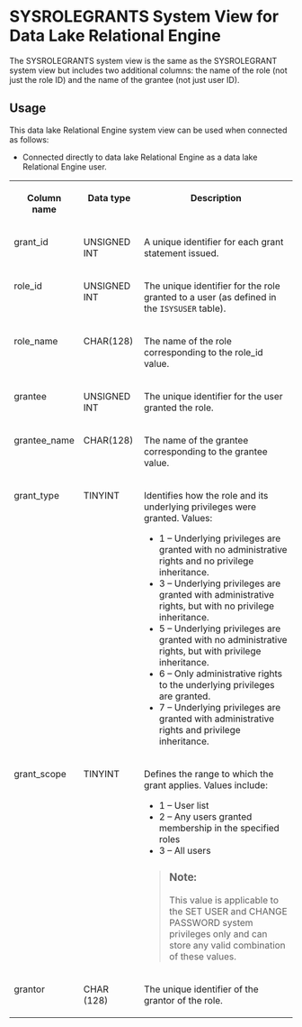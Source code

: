 <!-- loioa43fd7c284f21015a2949dd1bb7ef367 -->

# SYSROLEGRANTS System View for Data Lake Relational Engine

The SYSROLEGRANTS system view is the same as the SYSROLEGRANT system view but includes two additional columns: the name of the role \(not just the role ID\) and the name of the grantee \(not just user ID\).



<a name="loioa43fd7c284f21015a2949dd1bb7ef367__section_v1w_qbq_b4b"/>

## Usage

This data lake Relational Engine system view can be used when connected as follows:

-   Connected directly to data lake Relational Engine as a data lake Relational Engine user.


<table>
<tr>
<th valign="top">

Column name

</th>
<th valign="top">

Data type

</th>
<th valign="top">

Description

</th>
</tr>
<tr>
<td valign="top">

grant\_id

</td>
<td valign="top">

UNSIGNED INT

</td>
<td valign="top">

A unique identifier for each grant statement issued.

</td>
</tr>
<tr>
<td valign="top">

role\_id

</td>
<td valign="top">

UNSIGNED INT

</td>
<td valign="top">

The unique identifier for the role granted to a user \(as defined in the `ISYSUSER` table\).

</td>
</tr>
<tr>
<td valign="top">

role\_name

</td>
<td valign="top">

CHAR\(128\)

</td>
<td valign="top">

The name of the role corresponding to the role\_id value.

</td>
</tr>
<tr>
<td valign="top">

grantee

</td>
<td valign="top">

UNSIGNED INT

</td>
<td valign="top">

The unique identifier for the user granted the role.

</td>
</tr>
<tr>
<td valign="top">

grantee\_name

</td>
<td valign="top">

CHAR\(128\)

</td>
<td valign="top">

The name of the grantee corresponding to the grantee value.

</td>
</tr>
<tr>
<td valign="top">

grant\_type

</td>
<td valign="top">

TINYINT

</td>
<td valign="top">

Identifies how the role and its underlying privileges were granted. Values:

-   1 – Underlying privileges are granted with no administrative rights and no privilege inheritance.
-   3 – Underlying privileges are granted with administrative rights, but with no privilege inheritance.
-   5 – Underlying privileges are granted with no administrative rights, but with privilege inheritance.
-   6 – Only administrative rights to the underlying privileges are granted.
-   7 – Underlying privileges are granted with administrative rights and privilege inheritance.



</td>
</tr>
<tr>
<td valign="top">

grant\_scope

</td>
<td valign="top">

TINYINT

</td>
<td valign="top">

Defines the range to which the grant applies. Values include:

-   1 – User list
-   2 – Any users granted membership in the specified roles
-   3 – All users

> ### Note:  
> This value is applicable to the SET USER and CHANGE PASSWORD system privileges only and can store any valid combination of these values.



</td>
</tr>
<tr>
<td valign="top">

grantor

</td>
<td valign="top">

CHAR \(128\)

</td>
<td valign="top">

The unique identifier of the grantor of the role.

</td>
</tr>
</table>

